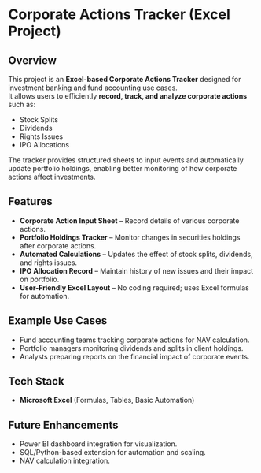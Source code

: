 # Corporate Actions Tracker (Excel Project)

## Overview
This project is an **Excel-based Corporate Actions Tracker** designed for investment banking and fund accounting use cases.  
It allows users to efficiently **record, track, and analyze corporate actions** such as:

- Stock Splits
- Dividends
- Rights Issues
- IPO Allocations

The tracker provides structured sheets to input events and automatically update portfolio holdings, enabling better monitoring of how corporate actions affect investments.


## Features
- **Corporate Action Input Sheet** – Record details of various corporate actions.  
- **Portfolio Holdings Tracker** – Monitor changes in securities holdings after corporate actions.  
- **Automated Calculations** – Updates the effect of stock splits, dividends, and rights issues.  
- **IPO Allocation Record** – Maintain history of new issues and their impact on portfolio.  
- **User-Friendly Excel Layout** – No coding required; uses Excel formulas for automation.


## Example Use Cases
- Fund accounting teams tracking corporate actions for NAV calculation.  
- Portfolio managers monitoring dividends and splits in client holdings.  
- Analysts preparing reports on the financial impact of corporate events.  


## Tech Stack
- **Microsoft Excel** (Formulas, Tables, Basic Automation)


## Future Enhancements
- Power BI dashboard integration for visualization.  
- SQL/Python-based extension for automation and scaling.  
- NAV calculation integration.  


